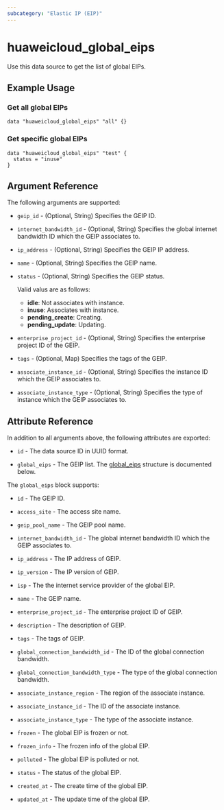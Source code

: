 ```yaml
---
subcategory: "Elastic IP (EIP)"
---
```


# huaweicloud_global_eips

Use this data source to get the list of global EIPs.

## Example Usage

### Get all global EIPs

```hcl
data "huaweicloud_global_eips" "all" {}
```

### Get specific global EIPs

```hcl
data "huaweicloud_global_eips" "test" {
  status = "inuse"
}
```

## Argument Reference

The following arguments are supported:

* `geip_id` - (Optional, String) Specifies the GEIP ID.

* `internet_bandwidth_id` - (Optional, String) Specifies the global internet bandwidth ID which the GEIP associates to.

* `ip_address` - (Optional, String) Specifies the GEIP IP address.

* `name` - (Optional, String) Specifies the GEIP name.

* `status` - (Optional, String) Specifies the GEIP status.
  
  Valid valus are as follows:
  + **idle**: Not associates with instance.
  + **inuse**: Associates with instance.
  + **pending_create**: Creating.
  + **pending_update**: Updating.

* `enterprise_project_id` - (Optional, String) Specifies the enterprise project ID of the GEIP.

* `tags` - (Optional, Map) Specifies the tags of the GEIP.

* `associate_instance_id` - (Optional, String) Specifies the instance ID which the GEIP associates to.

* `associate_instance_type` - (Optional, String) Specifies the type of instance which the GEIP associates to.

## Attribute Reference

In addition to all arguments above, the following attributes are exported:

* `id` - The data source ID in UUID format.

* `global_eips` - The GEIP list.
  The [global_eips](#attrblock--global_eips) structure is documented below.

<a name="attrblock--global_eips"></a>
The `global_eips` block supports:

* `id` - The GEIP ID.

* `access_site` - The access site name.

* `geip_pool_name` - The GEIP pool name.

* `internet_bandwidth_id` - The global internet bandwidth ID which the GEIP associates to.

* `ip_address` - The IP address of GEIP.

* `ip_version` - The IP version of GEIP.

* `isp` - The the internet service provider of the global EIP.

* `name` - The GEIP name.

* `enterprise_project_id` - The enterprise project ID of GEIP.

* `description` - The description of GEIP.

* `tags` - The tags of GEIP.

* `global_connection_bandwidth_id` - The ID of the global connection bandwidth.

* `global_connection_bandwidth_type` - The type of the global connection bandwidth.

* `associate_instance_region` - The region of the associate instance.

* `associate_instance_id` - The ID of the associate instance.

* `associate_instance_type` - The type of the associate instance.

* `frozen` - The global EIP is frozen or not.

* `frozen_info` - The frozen info of the global EIP.

* `polluted` - The global EIP is polluted or not.

* `status` - The status of the global EIP.

* `created_at` - The create time of the global EIP.

* `updated_at` - The update time of the global EIP.
